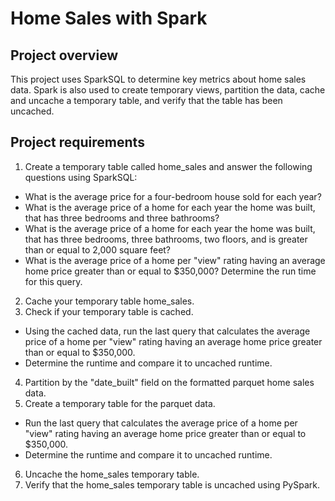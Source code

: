 # Home Sales with Spark

## Project overview
This project uses SparkSQL to determine key metrics about home sales data. Spark is also used to create temporary views, partition the data, cache and uncache a temporary table, and verify that the table has been uncached.

## Project requirements
1. Create a temporary table called home_sales and answer the following questions using SparkSQL:  
  * What is the average price for a four-bedroom house sold for each year? 
  * What is the average price of a home for each year the home was built, that has three bedrooms and three bathrooms?
  * What is the average price of a home for each year the home was built, that has three bedrooms, three bathrooms, two floors, and is greater than or equal to 2,000 square feet?
  * What is the average price of a home per "view" rating having an average home price greater than or equal to $350,000? Determine the run time for this query.
2. Cache your temporary table home_sales.
3. Check if your temporary table is cached.
  * Using the cached data, run the last query that calculates the average price of a home per "view" rating having an average home price greater than or equal to $350,000.
  * Determine the runtime and compare it to uncached runtime.
4. Partition by the "date_built" field on the formatted parquet home sales data.
5. Create a temporary table for the parquet data.
  * Run the last query that calculates the average price of a home per "view" rating having an average home price greater than or equal to $350,000.
  * Determine the runtime and compare it to uncached runtime.
6. Uncache the home_sales temporary table.
7. Verify that the home_sales temporary table is uncached using PySpark.
